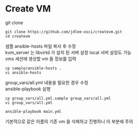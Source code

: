 # Create VM

git clone

```Shell Session
git clone https://github.com/jdlee-osci/createvm.git
cd createvm
```

샘플 ansible-hosts 파일 복사 후 수정  
kvm_server 는 libvirtd 가 설치 된 서버 설정 local 서버 설정도 가능  
vms 세션에 생성할 vm 들 정보를 입력  

```Shell Session
cp sample/ansible-hosts .
vi ansible-hosts
```

group_vars/all.yml 내용을 필요한 경우 수정  
ansible-playbook 실행

```Shell Session
cp group_vars/all.yml.sample group_vars/all.yml
vi group_vars/all.yml

ansible-playbook main.yml
```

기본적으로 같은 이름의 기존 vm 을 삭제하고 진행하니 이 부분에 주의


